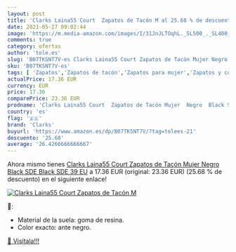 ```yaml
---
layout: post
title: 'Clarks Laina55 Court  Zapatos de Tacón M al 25.68 % de descuento'
date: 2021-05-27 09:02:44
image: 'https://m.media-amazon.com/images/I/31JnJLTOqhL._SL500_._SL400_.jpg'
comments: true
category: ofertas
author: 'tole.es'
slug: 'B07TKSNT7V-es Clarks Laina55 Court Zapatos de Tacón Mujer Negro Black...'
sku: 'B07TKSNT7V-es'
tags: [ 'Zapatos','Zapatos de tacón','Zapatos para mujer','Zapatos y complementos','clarks','zapatos', ]
actualPrice: 17.36 EUR
currency: EUR
price: 17.36
comparePrice: 23.36 EUR
prodname: 'Clarks Laina55 Court  Zapatos de Tacón Mujer  Negro  Black SDE Black SDE   39 EU'
country: 'es'
flag: '🇪🇸'
brand: 'Clarks'
buyurl: 'https://www.amazon.es/dp/B07TKSNT7V/?tag=tolees-21'
descuento: '25.68'
average: '26.4266666666667'
---
```


Ahora mismo tienes [Clarks Laina55 Court  Zapatos de Tacón Mujer  Negro  Black SDE Black SDE   39 EU](https://www.amazon.es/dp/B07TKSNT7V/?tag=tolees-21) a 17.36 EUR (original: 23.36 EUR) (25.68 %  de descuento) en el siguiente enlace!

[![Clarks Laina55 Court  Zapatos de Tacón M](https://m.media-amazon.com/images/I/31JnJLTOqhL._SL500_._SL400_.jpg)](https://www.amazon.es/dp/B07TKSNT7V/?tag=tolees-21)

🔎:

- Material de la suela: goma de resina.
- Color exacto: ante negro.

[🛒 Visítala!!!](https://www.amazon.es/dp/B07TKSNT7V/?tag=tolees-21)
